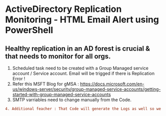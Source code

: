 # ActiveDirectory Replication Monitoring - HTML Email Alert using PowerShell
## Healthy replication in an AD forest is crucial & that needs to monitor for all orgs.

1. Scheduled task need to be created with a Group Managed service account / Service account. Email will be trigged if there is Replication Error !
2. Refer this MSFT Blog for gMSA : https://docs.microsoft.com/en-us/windows-server/security/group-managed-service-accounts/getting-started-with-group-managed-service-accounts
3. SMTP varriables need to change manually from the Code.
```diff
4. Additional feacher : That Code will generate the Logs as well so we can track the AD Replication issue for a specific date & time along-with the error code.
```
